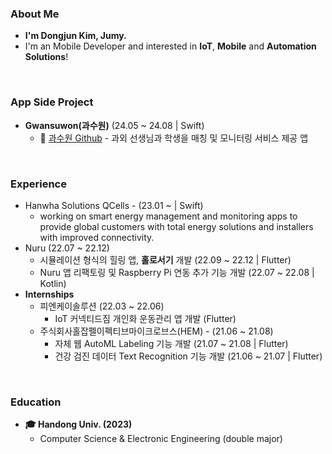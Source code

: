 ### About Me
- **I'm Dongjun Kim, Jumy.**
- I'm an Mobile Developer and interested in **IoT**, **Mobile** and **Automation Solutions**!
<br>

### App Side Project
- **Gwansuwon(과수원)** (24.05 ~ 24.08 | Swift)
  - 📱 [과수원 Github](https://github.com/prography-team8/gwasuwon-ios) - 과외 선생님과 학생을 매칭 및 모니터링 서비스 제공 앱
<br>

### Experience
- Hanwha Solutions QCells - (23.01 ~  | Swift)
  - working on smart energy management and monitoring apps to provide global customers with total energy solutions and installers with improved connectivity.
- Nuru (22.07 ~ 22.12)
  - 시뮬레이션 형식의 힐링 앱, **홀로서기** 개발 (22.09 ~ 22.12 | Flutter)
  - Nuru 앱 리팩토링 및 Raspberry Pi 연동 추가 기능 개발 (22.07 ~ 22.08 | Kotlin)
- **Internships**
  - 피엔케이솔루션 (22.03 ~ 22.06)
    - IoT 커넥티드짐 개인화 운동관리 앱 개발 (Flutter)
  - 주식회사홀잡펠이펙티브마이크로브스(HEM) - (21.06 ~ 21.08)
    - 자체 웹 AutoML Labeling 기능 개발 (21.07 ~ 21.08 | Flutter)
    - 건강 검진 데이터 Text Recognition 기능 개발 (21.06 ~ 21.07 | Flutter)
<br>

### Education
- **🎓 Handong Univ. (2023)**
  - Computer Science & Electronic Engineering (double major)
<br>
